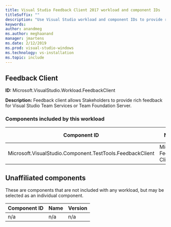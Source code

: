 ```yaml
---
title: Visual Studio Feedback Client 2017 workload and component IDs
titleSuffix: ""
description: "Use Visual Studio workload and component IDs to provide rich feedback for Azure DevOps Services or Team Foundation Server"
keywords:
author: anandmeg
ms.author: meghaanand
manager: jmartens
ms.date: 2/12/2019
ms.prod: visual-studio-windows
ms.technology: vs-installation
ms.topic: include
---
```

## Feedback Client

**ID:** Microsoft.VisualStudio.Workload.FeedbackClient

**Description:** Feedback client allows Stakeholders to provide rich feedback for Visual Studio Team Services or Team Foundation Server.

### Components included by this workload

Component ID | Name | Version | Dependency type
--- | --- | --- | ---
Microsoft.VisualStudio.Component.TestTools.FeedbackClient | Microsoft Feedback Client | 15.6.27406.0 | Required

## Unaffiliated components

These are components that are not included with any workload, but may be selected as an individual component.

Component ID | Name | Version
--- | --- | ---
n/a | n/a | n/a
